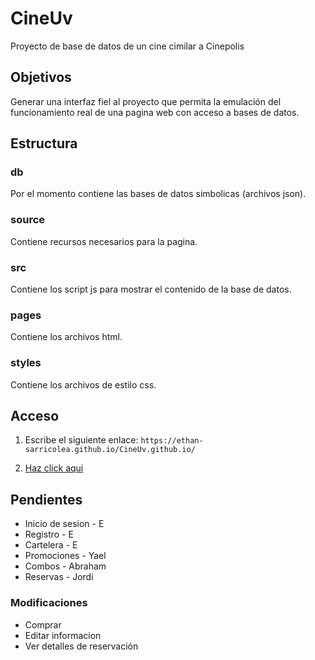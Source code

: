# CineUv

Proyecto de base de datos de un cine cimilar a Cinepolis

## Objetivos
Generar una interfaz fiel al proyecto que permita la emulación del funcionamiento real de una pagina web con acceso a bases de datos.

## Estructura

### db
  Por el momento contiene las bases de datos simbolicas (archivos json).

### source
  Contiene recursos necesarios para la pagina.
  
### src
  Contiene los script js para mostrar el contenido de la base de datos.

### pages
  Contiene los archivos html.

### styles
  Contiene los archivos de estilo css.

## Acceso

1. Escribe el siguiente enlace: `https://ethan-sarricolea.github.io/CineUv.github.io/`

2. [Haz click aqui](https://ethan-sarricolea.github.io/CineUv.github.io/)

## Pendientes

- Inicio de sesion - E
- Registro - E
- Cartelera - E
- Promociones - Yael
- Combos - Abraham
- Reservas - Jordi

### Modificaciones
 
- Comprar
- Editar informacion
- Ver detalles de reservación